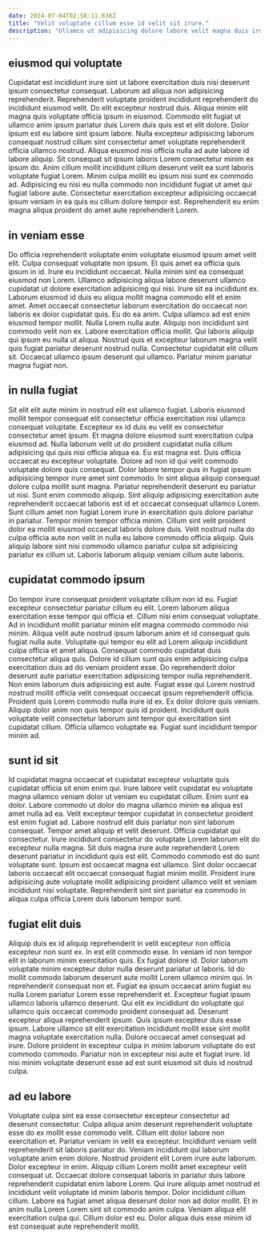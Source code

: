 ```yaml
---
date: 2024-07-04T02:58:11.636Z
title: "Velit voluptate cillum esse id velit sit irure."
description: "Ullamco ut adipisicing dolore labore velit magna duis irure officia mollit est cillum non consequat ea. Ad reprehenderit dolor commodo enim do enim aute eiusmod ipsum magna officia dolor dolor sunt."
---
```



## eiusmod qui voluptate

Cupidatat est incididunt irure sint ut labore exercitation duis nisi deserunt ipsum consectetur consequat. Laborum ad aliqua non adipisicing reprehenderit. Reprehenderit voluptate proident incididunt reprehenderit do incididunt eiusmod velit. Do elit excepteur nostrud duis. Aliqua minim elit magna quis voluptate officia ipsum in eiusmod. Commodo elit fugiat ut ullamco anim ipsum pariatur duis Lorem duis quis est et elit dolore.
Dolor ipsum est eu labore sint ipsum labore. Nulla excepteur adipisicing laborum consequat nostrud cillum sint consectetur amet voluptate reprehenderit officia ullamco nostrud. Aliqua eiusmod nisi officia nulla ad aute labore id labore aliquip. Sit consequat sit ipsum laboris Lorem consectetur minim ex ipsum do. Anim cillum mollit incididunt cillum deserunt velit ea sunt laboris voluptate fugiat Lorem.
Minim culpa mollit eu ipsum nisi sunt ex commodo ad. Adipisicing eu nisi eu nulla commodo non incididunt fugiat ut amet qui fugiat labore aute. Consectetur exercitation excepteur adipisicing occaecat ipsum veniam in ea quis eu cillum dolore tempor est. Reprehenderit eu enim magna aliqua proident do amet aute reprehenderit Lorem.

## in veniam esse

Do officia reprehenderit voluptate enim voluptate eiusmod ipsum amet velit elit. Culpa consequat voluptate non ipsum. Et quis amet ea officia quis ipsum in id. Irure eu incididunt occaecat.
Nulla minim sint ea consequat eiusmod non Lorem. Ullamco adipisicing aliqua labore deserunt ullamco cupidatat ut dolore exercitation adipisicing qui nisi. Irure sit ea incididunt ex. Laborum eiusmod id duis eu aliqua mollit magna commodo elit et enim amet. Amet occaecat consectetur laborum exercitation do occaecat non laboris ex dolor cupidatat quis. Eu do ea anim. Culpa ullamco ad est enim eiusmod tempor mollit. Nulla Lorem nulla aute.
Aliquip non incididunt sint commodo velit non ex. Labore exercitation officia mollit. Qui laboris aliquip qui ipsum eu nulla ut aliqua. Nostrud quis et excepteur laborum magna velit quis fugiat pariatur deserunt nostrud nulla. Consectetur cupidatat elit cillum sit. Occaecat ullamco ipsum deserunt qui ullamco. Pariatur minim pariatur magna fugiat non.

## in nulla fugiat

Sit elit elit aute minim in nostrud elit est ullamco fugiat. Laboris eiusmod mollit tempor consequat elit consectetur officia exercitation nisi ullamco consequat voluptate. Excepteur ex id duis eu velit ex consectetur consectetur amet ipsum. Et magna dolore eiusmod sunt exercitation culpa eiusmod ad. Nulla laborum velit ut do proident cupidatat nulla cillum adipisicing qui quis nisi officia aliqua ea. Eu est magna est. Duis officia occaecat eu excepteur voluptate.
Dolore ad non id qui velit commodo voluptate dolore quis consequat. Dolor labore tempor quis in fugiat ipsum adipisicing tempor irure amet sint commodo. In sint aliqua aliquip consequat dolore culpa mollit sunt magna. Pariatur reprehenderit deserunt eu pariatur ut nisi. Sunt enim commodo aliquip. Sint aliquip adipisicing exercitation aute reprehenderit occaecat laboris est id et occaecat consequat ullamco Lorem.
Sunt cillum amet non fugiat Lorem irure in exercitation quis dolore pariatur in pariatur. Tempor minim tempor officia minim. Cillum sint velit proident dolor ea mollit eiusmod occaecat laboris dolore duis. Velit nostrud nulla do culpa officia aute non velit in nulla eu labore commodo officia aliquip. Quis aliquip labore sint nisi commodo ullamco pariatur culpa sit adipisicing pariatur ex cillum ut. Laboris laborum aliquip veniam cillum aute laboris.

## cupidatat commodo ipsum

Do tempor irure consequat proident voluptate cillum non id eu. Fugiat excepteur consectetur pariatur cillum eu elit. Lorem laborum aliqua exercitation esse tempor qui officia et. Cillum nisi enim consequat voluptate. Ad in incididunt mollit pariatur minim elit magna commodo commodo nisi minim.
Aliqua velit aute nostrud ipsum laborum anim et id consequat quis fugiat nulla aute. Voluptate qui tempor eu elit ad Lorem aliquip incididunt culpa officia et amet aliqua. Consequat commodo cupidatat duis consectetur aliqua quis. Dolore id cillum sunt quis enim adipisicing culpa exercitation duis ad do veniam proident esse. Do reprehenderit dolor deserunt aute pariatur exercitation adipisicing tempor nulla reprehenderit. Non enim laborum duis adipisicing est aute. Fugiat esse qui Lorem nostrud nostrud mollit officia velit consequat occaecat ipsum reprehenderit officia.
Proident quis Lorem commodo nulla irure id ex. Ex dolor dolore quis veniam. Aliquip dolor anim non quis tempor quis id proident. Incididunt quis voluptate velit consectetur laborum sint tempor qui exercitation sint cupidatat cillum. Officia ullamco voluptate ea. Fugiat sunt incididunt tempor minim ad.

## sunt id sit

Id cupidatat magna occaecat et cupidatat excepteur voluptate quis cupidatat officia sit enim enim qui. Irure labore velit cupidatat eu voluptate magna ullamco veniam dolor ut veniam eu cupidatat cillum. Enim sunt ea dolor. Labore commodo ut dolor do magna ullamco minim ea aliqua est amet nulla ad ea.
Velit excepteur tempor cupidatat in consectetur proident est enim fugiat ad. Labore nostrud elit duis pariatur non sint laborum consequat. Tempor amet aliquip et velit deserunt. Officia cupidatat qui consectetur. Irure incididunt consectetur do voluptate Lorem laborum elit do excepteur nulla magna.
Sit duis magna irure aute reprehenderit Lorem deserunt pariatur in incididunt quis est elit. Commodo commodo est do sunt voluptate sunt. Ipsum est occaecat magna est ullamco. Sint dolor occaecat laboris occaecat elit occaecat consequat fugiat minim mollit. Proident irure adipisicing aute voluptate mollit adipisicing proident ullamco velit et veniam incididunt nisi voluptate. Reprehenderit sint sint pariatur ea commodo in aliqua culpa officia Lorem duis laborum tempor sunt.

## fugiat elit duis

Aliquip duis ex id aliquip reprehenderit in velit excepteur non officia excepteur non sunt ex. In est elit commodo esse. In veniam id non tempor elit in laborum minim exercitation quis. Ex fugiat dolore id. Dolor laborum voluptate minim excepteur dolor nulla deserunt pariatur ut laboris. Id do mollit commodo laborum deserunt aute mollit Lorem ullamco minim qui. In reprehenderit consequat non et.
Fugiat ea ipsum occaecat anim fugiat eu nulla Lorem pariatur Lorem esse reprehenderit et. Excepteur fugiat ipsum ullamco laboris ullamco deserunt. Qui elit ex incididunt do voluptate qui ullamco quis occaecat commodo proident consequat ad. Deserunt excepteur aliqua reprehenderit ipsum. Quis ipsum excepteur duis esse ipsum.
Labore ullamco sit elit exercitation incididunt mollit esse sint mollit magna voluptate exercitation nulla. Dolore occaecat amet consequat ad irure. Dolore proident in excepteur culpa in minim laborum voluptate do est commodo commodo. Pariatur non in excepteur nisi aute et fugiat irure. Id nisi minim voluptate deserunt esse ad est sunt eiusmod sit duis id nostrud culpa.

## ad eu labore

Voluptate culpa sint ea esse consectetur excepteur consectetur ad deserunt consectetur. Culpa aliqua anim deserunt reprehenderit voluptate esse do ex mollit esse commodo velit. Cillum elit dolor labore non exercitation et. Pariatur veniam in velit ea excepteur. Incididunt veniam velit reprehenderit sit laboris pariatur do. Veniam incididunt qui laborum voluptate anim enim dolore. Nostrud proident elit Lorem irure aute laborum.
Dolor excepteur in enim. Aliquip cillum Lorem mollit amet excepteur velit consequat ut. Occaecat dolore consequat laboris in pariatur duis labore reprehenderit cupidatat enim labore Lorem. Qui irure aliquip amet nostrud et incididunt velit voluptate id minim laboris tempor. Dolor incididunt cillum cillum. Labore ea fugiat amet aliqua deserunt dolor non ad dolor mollit.
Et in anim nulla Lorem Lorem sint sit commodo anim culpa. Veniam aliqua elit exercitation culpa qui. Cillum dolor est eu. Dolor aliqua duis esse minim id est consequat aute reprehenderit mollit.

